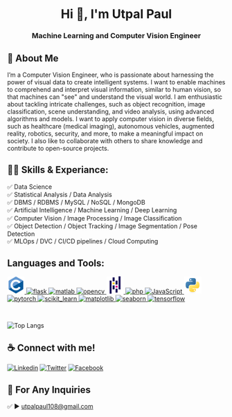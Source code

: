 <h1 align="center">Hi 👋, I'm Utpal Paul</h1>
<h3 align="center">Machine Learning and Computer Vision Engineer</h3>

## 🚀 About Me
I’m a Computer Vision Engineer, who is passionate about harnessing the power of visual data to create intelligent systems. I want to enable machines to comprehend and interpret visual information, similar to human vision, so that machines can "see" and understand the visual world. I am enthusiastic about tackling intricate challenges, such as object recognition, image classification, scene understanding, and video analysis, using advanced algorithms and models. I want to apply computer vision in diverse fields, such as healthcare (medical imaging), autonomous vehicles, augmented reality, robotics, security, and more, to make a meaningful impact on society. I also like to collaborate with others to share knowledge and contribute to open-source projects.

## 👨‍💻 Skills & Experiance: 
✅ Data Science <br> 
✅ Statistical Analysis / Data Analysis <br>
✅ DBMS / RDBMS / MySQL /  NoSQL / MongoDB <br>
✅ Artificial Intelligence / Machine Learning / Deep Learning <br>
✅ Computer Vision / Image Processing / Image Classiﬁcation <br>
✅ Object Detection / Object Tracking / Image Segmentation / Pose Detection <br>
✅ MLOps / DVC / CI/CD pipelines / Cloud Computing <br> 

## Languages and Tools:

<p align="left"> 
  <a href="https://www.cprogramming.com/" target="_blank" rel="noreferrer"> <img src="https://raw.githubusercontent.com/devicons/devicon/master/icons/c/c-original.svg" alt="c" width="40" height="40"/> </a> 
  <a href="https://flask.palletsprojects.com/" target="_blank" rel="noreferrer"> <img src="https://www.vectorlogo.zone/logos/pocoo_flask/pocoo_flask-icon.svg" alt="flask" width="40" height="40"/> </a> 
  <a href="https://www.mathworks.com/" target="_blank" rel="noreferrer"> <img src="https://upload.wikimedia.org/wikipedia/commons/2/21/Matlab_Logo.png" alt="matlab" width="40" height="40"/> </a>   <a href="https://opencv.org/" target="_blank" rel="noreferrer"> <img src="https://www.vectorlogo.zone/logos/opencv/opencv-icon.svg" alt="opencv" width="40" height="40"/> </a> 
  <a href="https://pandas.pydata.org/" target="_blank" rel="noreferrer"> <img src="https://raw.githubusercontent.com/devicons/devicon/2ae2a900d2f041da66e950e4d48052658d850630/icons/pandas/pandas-original.svg" alt="pandas" width="40" height="40"/> </a> 
  <a href="https://www.php.net" target="_blank" rel="noreferrer"> <img src="https://www.php.net/images/logos/new-php-logo.svg" alt="php" width="40" height="40"/> </a> 
  <a href="https://www.javascript.com" target="_blank" rel="noreferrer"> <img src="https://icon-library.com/images/javascript-icon-png/javascript-icon-png-9.jpg" alt="JavaScript" width="40" height="40"/> </a> 
  <a href="https://www.python.org" target="_blank" rel="noreferrer"> <img src="https://raw.githubusercontent.com/devicons/devicon/master/icons/python/python-original.svg" alt="python" width="40" height="40"/> </a> 
  <a href="https://pytorch.org/" target="_blank" rel="noreferrer"> <img src="https://www.vectorlogo.zone/logos/pytorch/pytorch-icon.svg" alt="pytorch" width="40" height="40"/> </a> 
  <a href="https://scikit-learn.org/" target="_blank" rel="noreferrer"> <img src="https://upload.wikimedia.org/wikipedia/commons/0/05/Scikit_learn_logo_small.svg" alt="scikit_learn" width="40" height="40"/> </a> 
  <a href="https://matplotlib.org/" target="_blank" rel="noreferrer"> <img src="https://cdn.worldvectorlogo.com/logos/matplotlib-1.svg" alt="matplotlib" width="40" height="40"/> </a> 
  <a href="https://seaborn.pydata.org/" target="_blank" rel="noreferrer"> <img src="https://seaborn.pydata.org/_images/logo-mark-lightbg.svg" alt="seaborn" width="40" height="40"/> </a> 
  <a href="https://www.tensorflow.org" target="_blank" rel="noreferrer"> <img src="https://www.vectorlogo.zone/logos/tensorflow/tensorflow-icon.svg" alt="tensorflow" width="40" height="40"/> </a> </p><br>

![Top Langs](https://github-readme-stats.vercel.app/api/top-langs/?username=utpalpaul108&layout=compact)



## ☕ Connect with me!

<p dir="auto"><a href="https://www.linkedin.com/in/utpalpaul108/" rel="nofollow"><img src="https://camo.githubusercontent.com/4be994899f673a5bcd6d5b3b123a757b161b9884a5e09dc7005aa7b6636be653/68747470733a2f2f696d672e736869656c64732e696f2f62616467652f4c696e6b6564496e2d3030373742353f7374796c653d666c61742d737175617265266c6f676f3d6c696e6b6564696e266c6f676f436f6c6f723d7768697465" alt="Linkedin" data-canonical-src="https://img.shields.io/badge/LinkedIn-0077B5?style=flat-square&amp;logo=linkedin&amp;logoColor=white" style="max-width: 100%;"></a>
<a href="https://twitter.com/utpalpaul108" rel="nofollow"><img src="https://camo.githubusercontent.com/af5dbfd48f13c56bed4395ea6f2b95fd525c54847f7cec35eb9c69c637cefd2e/68747470733a2f2f696d672e736869656c64732e696f2f62616467652f547769747465722d3144413146323f7374796c653d666c61742d737175617265266c6f676f3d74776974746572266c6f676f436f6c6f723d7768697465" alt="Twitter" data-canonical-src="https://img.shields.io/badge/Twitter-1DA1F2?style=flat-square&amp;logo=twitter&amp;logoColor=white" style="max-width: 100%;"></a>
<a href="https://facebook.com/utpalpaul1632" rel="nofollow"><img src="https://camo.githubusercontent.com/847d0a14ea070fee8b143a494e2843c485f0137ee52fc1ac9860f4c7c2e2da78/68747470733a2f2f696d672e736869656c64732e696f2f62616467652f46616365626f6f6b2d3138373746323f7374796c653d666c61742d737175617265266c6f676f3d66616365626f6f6b266c6f676f436f6c6f723d7768697465" alt="Facebook" data-canonical-src="https://img.shields.io/badge/Facebook-1877F2?style=flat-square&amp;logo=facebook&amp;logoColor=white" style="max-width: 100%;"></a></p>

## 📧 For Any Inquiries 
✅  ► utpalpaul108@gmail.com
